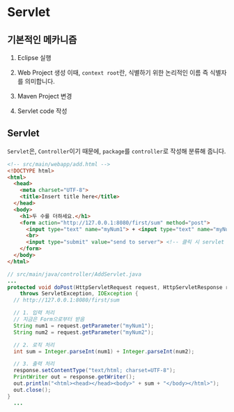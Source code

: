 # Servlet

## 기본적인 메카니즘
1. Eclipse 실행

2. Web Project 생성
이때, <code>context root</code>란, 식별하기 위한 논리적인 이름 즉 식별자를 의미합니다.

3. Maven Project 변경

4. Servlet code 작성

## Servlet
<code>Servlet</code>은, <code>Controller</code>이기 때문에, <code>package</code>를 <code>controller</code>로 작성해 분류해 줍니다.

```html
<!-- src/main/webapp/add.html -->
<!DOCTYPE html>
<html>
  <head>
    <meta charset="UTF-8">
    <title>Insert title here</title>
  </head>
  <body>
    <h1>두 수를 더하세요.</h1>
    <form action="http://127.0.0.1:8080/first/sum" method="post">
      <input type="text" name="myNum1"> + <input type="text" name="myNum2">
      <br>
      <input type="submit" value="send to server"> <!-- 클릭 시 servlet 호출 -->
    </form>
  </body>
</html>
```
```java
// src/main/java/controller/AddServlet.java
...
protected void doPost(HttpServletRequest request, HttpServletResponse response) 
	throws ServletException, IOException {
  // http://127.0.0.1:8080/first/sum

  // 1. 입력 처리
  // 지금은 Form으로부터 받음
  String num1 = request.getParameter("myNum1");
  String num2 = request.getParameter("myNum2");

  // 2. 로직 처리
  int sum = Integer.parseInt(num1) + Integer.parseInt(num2);

  // 3. 출력 처리
  response.setContentType("text/html; charset=UTF-8");
  PrintWriter out = response.getWriter();
  out.println("<html><head></head><body>" + sum + "</body></html>");
  out.close();
}
  ...
```
